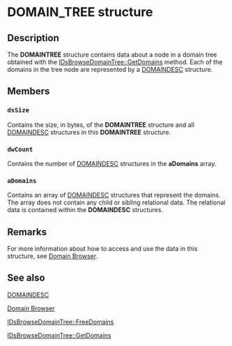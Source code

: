 # DOMAIN_TREE structure

## Description

The **DOMAINTREE** structure contains data about a node in a domain tree obtained with the [IDsBrowseDomainTree::GetDomains](https://learn.microsoft.com/windows/desktop/api/dsclient/nf-dsclient-idsbrowsedomaintree-getdomains) method. Each of the domains in the tree node are represented by a
[DOMAINDESC](https://learn.microsoft.com/windows/desktop/api/dsclient/ns-dsclient-domaindesc) structure.

## Members

### `dsSize`

Contains the size, in bytes, of the **DOMAINTREE** structure and all [DOMAINDESC](https://learn.microsoft.com/windows/desktop/api/dsclient/ns-dsclient-domaindesc) structures in this **DOMAINTREE** structure.

### `dwCount`

Contains the number of [DOMAINDESC](https://learn.microsoft.com/windows/desktop/api/dsclient/ns-dsclient-domaindesc) structures in the **aDomains** array.

### `aDomains`

Contains an array of [DOMAINDESC](https://learn.microsoft.com/windows/desktop/api/dsclient/ns-dsclient-domaindesc) structures that represent the domains. The array does not contain any child or sibling relational data. The relational data is contained within the **DOMAINDESC** structures.

## Remarks

For more information about how to access and use the data in this structure, see [Domain Browser](https://learn.microsoft.com/windows/desktop/AD/domain-browser).

## See also

[DOMAINDESC](https://learn.microsoft.com/windows/desktop/api/dsclient/ns-dsclient-domaindesc)

[Domain Browser](https://learn.microsoft.com/windows/desktop/AD/domain-browser)

[IDsBrowseDomainTree::FreeDomains](https://learn.microsoft.com/windows/desktop/api/dsclient/nf-dsclient-idsbrowsedomaintree-freedomains)

[IDsBrowseDomainTree::GetDomains](https://learn.microsoft.com/windows/desktop/api/dsclient/nf-dsclient-idsbrowsedomaintree-getdomains)